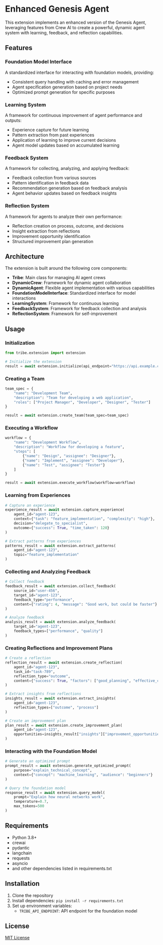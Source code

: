 # Enhanced Genesis Agent

This extension implements an enhanced version of the Genesis Agent, leveraging features from Crew AI to create a powerful, dynamic agent system with learning, feedback, and reflection capabilities.

## Features

### Foundation Model Interface

A standardized interface for interacting with foundation models, providing:

- Consistent query handling with caching and error management
- Agent specification generation based on project needs
- Optimized prompt generation for specific purposes

### Learning System

A framework for continuous improvement of agent performance and outputs:

- Experience capture for future learning
- Pattern extraction from past experiences
- Application of learning to improve current decisions
- Agent model updates based on accumulated learning

### Feedback System

A framework for collecting, analyzing, and applying feedback:

- Feedback collection from various sources
- Pattern identification in feedback data
- Recommendation generation based on feedback analysis
- Agent behavior updates based on feedback insights

### Reflection System

A framework for agents to analyze their own performance:

- Reflection creation on process, outcome, and decisions
- Insight extraction from reflections
- Improvement opportunity identification
- Structured improvement plan generation

## Architecture

The extension is built around the following core components:

- **Tribe**: Main class for managing AI agent crews
- **DynamicCrew**: Framework for dynamic agent collaboration
- **DynamicAgent**: Flexible agent implementation with various capabilities
- **FoundationModelInterface**: Standardized interface for model interactions
- **LearningSystem**: Framework for continuous learning
- **FeedbackSystem**: Framework for feedback collection and analysis
- **ReflectionSystem**: Framework for self-improvement

## Usage

### Initialization

```python
from tribe.extension import extension

# Initialize the extension
result = await extension.initialize(api_endpoint="https://api.example.com/v1")
```

### Creating a Team

```python
team_spec = {
    "name": "Development Team",
    "description": "Team for developing a web application",
    "roles": ["Project Manager", "Developer", "Designer", "Tester"]
}

result = await extension.create_team(team_spec=team_spec)
```

### Executing a Workflow

```python
workflow = {
    "name": "Development Workflow",
    "description": "Workflow for developing a feature",
    "steps": [
        {"name": "Design", "assignee": "Designer"},
        {"name": "Implement", "assignee": "Developer"},
        {"name": "Test", "assignee": "Tester"}
    ]
}

result = await extension.execute_workflow(workflow=workflow)
```

### Learning from Experiences

```python
# Capture an experience
experience_result = await extension.capture_experience(
    agent_id="agent-123",
    context={"task": "feature_implementation", "complexity": "high"},
    decision="delegate_to_specialist",
    outcome={"success": True, "time_taken": 120}
)

# Extract patterns from experiences
patterns_result = await extension.extract_patterns(
    agent_id="agent-123",
    topic="feature_implementation"
)
```

### Collecting and Analyzing Feedback

```python
# Collect feedback
feedback_result = await extension.collect_feedback(
    source_id="user-456",
    target_id="agent-123",
    feedback_type="performance",
    content={"rating": 4, "message": "Good work, but could be faster"}
)

# Analyze feedback
analysis_result = await extension.analyze_feedback(
    target_id="agent-123",
    feedback_types=["performance", "quality"]
)
```

### Creating Reflections and Improvement Plans

```python
# Create a reflection
reflection_result = await extension.create_reflection(
    agent_id="agent-123",
    task_id="task-789",
    reflection_type="outcome",
    content={"success": True, "factors": ["good_planning", "effective_communication"]}
)

# Extract insights from reflections
insights_result = await extension.extract_insights(
    agent_id="agent-123",
    reflection_types=["outcome", "process"]
)

# Create an improvement plan
plan_result = await extension.create_improvement_plan(
    agent_id="agent-123",
    opportunities=insights_result["insights"]["improvement_opportunities"]
)
```

### Interacting with the Foundation Model

```python
# Generate an optimized prompt
prompt_result = await extension.generate_optimized_prompt(
    purpose="explain_technical_concept",
    context={"concept": "machine_learning", "audience": "beginners"}
)

# Query the foundation model
response_result = await extension.query_model(
    prompt="Explain how neural networks work",
    temperature=0.7,
    max_tokens=500
)
```

## Requirements

- Python 3.8+
- crewai
- pydantic
- langchain
- requests
- asyncio
- and other dependencies listed in requirements.txt

## Installation

1. Clone the repository
2. Install dependencies: `pip install -r requirements.txt`
3. Set up environment variables:
   - `TRIBE_API_ENDPOINT`: API endpoint for the foundation model

## License

[MIT License](LICENSE)
